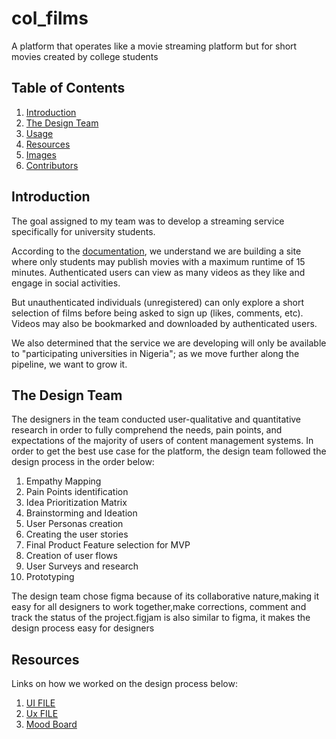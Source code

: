 # col_films

A platform that operates like a movie streaming platform but for short movies created by college students

## Table of Contents

1. [Introduction](#introduction)
2. [The Design Team](#TheDesignTeam)
3. [Usage](#how-to-use)
4. [Resources](#Resources)
5. [Images](#images)
6. [Contributors](#contributors)

## Introduction

The goal assigned to my team was to develop a streaming service specifically for university students.

According to the [documentation](https://www.figma.com/file/YMpV4L3A6gMc1yDITmKcmu/Untitled?node-id=0%3A1&t=p6X0S0kmGhd4c4ds-0), we understand we are building a site where only students may publish movies with a maximum runtime of 15 minutes. Authenticated users can view as many videos as they like and engage in social activities.  

But unauthenticated individuals (unregistered) can only explore a short selection of films before being asked to sign up (likes, comments, etc). Videos may also be bookmarked and downloaded by authenticated users.

We also determined that the service we are developing will only be available to "participating universities in Nigeria"; as we move further along the pipeline, we want to grow it.


## The Design Team

The designers in the team conducted user-qualitative and quantitative research in order to fully comprehend the needs, pain points, and expectations of the majority of users of content management systems. In order to get the best use case for the platform, the design team followed the design process in the order below:

1.  Empathy Mapping 
2.  Pain Points identification
3.  Idea Prioritization Matrix
4.  Brainstorming and Ideation
5.  User Personas creation
6.  Creating the user stories
7.  Final Product Feature selection for MVP
8.  Creation of user flows
9.  User Surveys and research
10. Prototyping

The design team chose figma because of its collaborative nature,making it easy for all designers to work together,make corrections, comment and track the status of the project.figjam is also similar to figma, it makes the design process easy for designers

## Resources

Links on how we worked on the design process below:

1. [UI FILE](https://www.figma.com/file/YMpV4L3A6gMc1yDITmKcmu/Untitled?node-id=0%3A1&t=5PTYu4cXvGFMpLbQ-0)
2. [Ux FILE](https://www.figma.com/file/YMpV4L3A6gMc1yDITmKcmu/Untitled?node-id=0%3A1&t=p6X0S0kmGhd4c4ds-0)
3. [Mood Board](https://www.figma.com/file/h7SryNbMCMmXpWeLtKpca8/Untitled?node-id=0%3A1&t=wdaN5i7k86iNB1bt-1)



